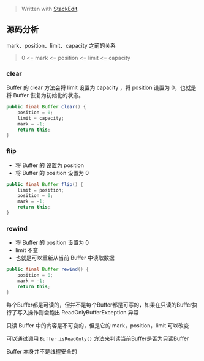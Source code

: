 


> Written with [StackEdit](https://stackedit.io/).

## 源码分析

mark、position、limit、capacity 之前的关系
> 0 <= mark <= position <= limit <= capacity

### clear
Buffer 的 clear 方法会将 limit 设置为 capacity ，将 position 设置为 0，也就是将 Buffer 恢复为初始化的状态。

```java
public final Buffer clear() {  
    position = 0;  
    limit = capacity;  
    mark = -1;  
    return this;  
}
```

### flip
- 将 Buffer 的 设置为 position
- 将 Buffer 的 position 设置为 0

```java
public final Buffer flip() {  
    limit = position;  
    position = 0;  
    mark = -1;  
    return this;  
}
```

### rewind
- 将 Buffer 的 position 设置为 0
- limit 不变
- 也就是可以重新从当前 Buffer 中读取数据

```java
public final Buffer rewind() {  
    position = 0;  
    mark = -1;  
    return this;  
}
```

每个Buffer都是可读的，但并不是每个Buffer都是可写的，如果在只读的Buffer执行了写入操作则会跑出 ReadOnlyBufferException 异常

只读 Buffer 中的内容是不可变的，但是它的 mark，position，limit 可以改变

可以通过调用 `Buffer.isReadOnly()` 方法来判读当前Buffer是否为只读Buffer


Buffer 本身并不是线程安全的
<!--stackedit_data:
eyJoaXN0b3J5IjpbNDAzMzI3MTMsMTAxMDAzOTgwNl19
-->